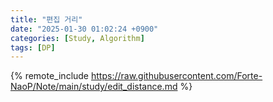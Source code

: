 ```yaml
---
title: "편집 거리"
date: "2025-01-30 01:02:24 +0900"
categories: [Study, Algorithm]
tags: [DP]
---
```


{% remote_include https://raw.githubusercontent.com/Forte-NaoP/Note/main/study/edit_distance.md %}
